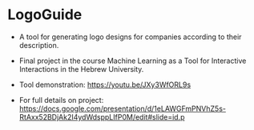 # LogoGuide
- A tool for generating logo designs for companies according to their description.
- Final project in the course Machine Learning as a Tool for Interactive Interactions in the Hebrew University.

- Tool demonstration: https://youtu.be/JXy3WfORL9s 
- For full details on project: https://docs.google.com/presentation/d/1eLAWGFmPNVhZ5s-RtAxx52BDjAk2I4ydWdsppLIfP0M/edit#slide=id.p
